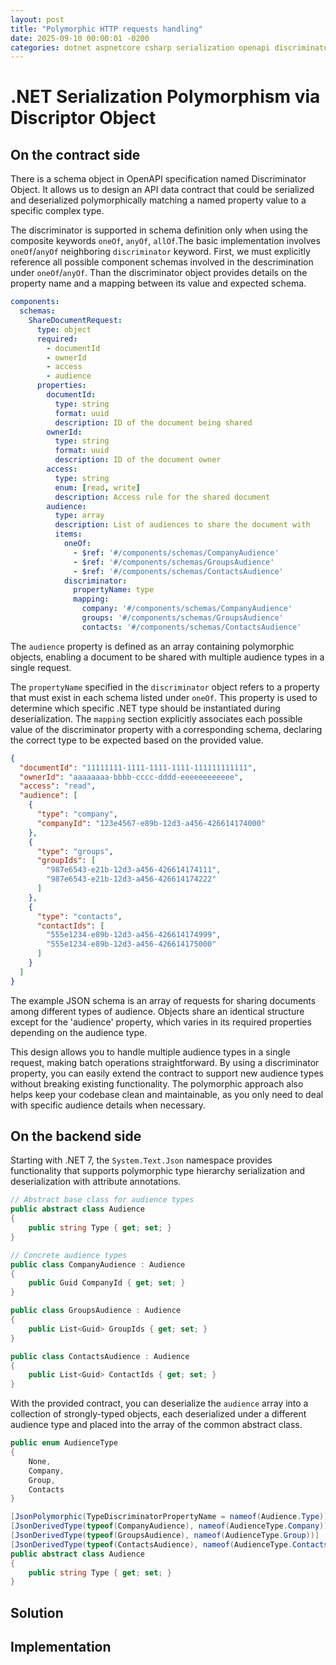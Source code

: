 ```yaml
---
layout: post
title: "Polymorphic HTTP requests handling"
date: 2025-09-10 00:00:01 -0200
categories: dotnet aspnetcore csharp serialization openapi discriminator
---
```


# .NET Serialization Polymorphism via Discriptor Object

## On the contract side

There is a schema object in OpenAPI specification named Discriminator Object. It allows us to design an API data contract that could be serialized and deserialized polymorphically matching a named property value to a specific complex type.

The discriminator is supported in schema definition only when using the composite keywords `oneOf`, `anyOf`, `allOf`.The basic implementation involves `oneOf`/`anyOf` neighboring `discriminator` keyword. First, we must explicitly reference all possible component schemas involved in the descrimination under `oneOf`/`anyOf`. Than the discriminator object provides details on the property name and a mapping between its value and expected schema.

```yaml
components:
  schemas:
    ShareDocumentRequest:
      type: object
      required:
        - documentId
        - ownerId
        - access
        - audience
      properties:
        documentId:
          type: string
          format: uuid
          description: ID of the document being shared
        ownerId:
          type: string
          format: uuid
          description: ID of the document owner
        access:
          type: string
          enum: [read, write]
          description: Access rule for the shared document
        audience:
          type: array
          description: List of audiences to share the document with
          items:
            oneOf:
              - $ref: '#/components/schemas/CompanyAudience'
              - $ref: '#/components/schemas/GroupsAudience'
              - $ref: '#/components/schemas/ContactsAudience'
            discriminator:
              propertyName: type
              mapping:
                company: '#/components/schemas/CompanyAudience'
                groups: '#/components/schemas/GroupsAudience'
                contacts: '#/components/schemas/ContactsAudience'
```

The `audience` property is defined as an array containing polymorphic objects, enabling a document to be shared with multiple audience types in a single request.

The `propertyName` specified in the `discriminator` object refers to a property that must exist in each schema listed under `oneOf`. This property is used to determine which specific .NET type should be instantiated during deserialization. The `mapping` section explicitly associates each possible value of the discriminator property with a corresponding schema, declaring the correct type to be expected based on the provided value.


```json
{
  "documentId": "11111111-1111-1111-1111-111111111111",
  "ownerId": "aaaaaaaa-bbbb-cccc-dddd-eeeeeeeeeeee",
  "access": "read",
  "audience": [
    {
      "type": "company",
      "companyId": "123e4567-e89b-12d3-a456-426614174000"
    },
    {
      "type": "groups",
      "groupIds": [
        "987e6543-e21b-12d3-a456-426614174111",
        "987e6543-e21b-12d3-a456-426614174222"
      ]
    },
    {
      "type": "contacts",
      "contactIds": [
        "555e1234-e89b-12d3-a456-426614174999",
        "555e1234-e89b-12d3-a456-426614175000"
      ]
    }
  ]
}
```

The example JSON schema is an array of requests for sharing documents among different types of audience. Objects share an identical structure except for the 'audience' property, which varies in its required properties depending on the audience type.

This design allows you to handle multiple audience types in a single request, making batch operations straightforward. By using a discriminator property, you can easily extend the contract to support new audience types without breaking existing functionality. The polymorphic approach also helps keep your codebase clean and maintainable, as you only need to deal with specific audience details when necessary.

## On the backend side

Starting with .NET 7, the `System.Text.Json` namespace provides functionality that supports polymorphic type hierarchy serialization and deserialization with attribute annotations.


```csharp
// Abstract base class for audience types
public abstract class Audience
{
    public string Type { get; set; }
}

// Concrete audience types
public class CompanyAudience : Audience
{
    public Guid CompanyId { get; set; }
}

public class GroupsAudience : Audience
{
    public List<Guid> GroupIds { get; set; }
}

public class ContactsAudience : Audience
{
    public List<Guid> ContactIds { get; set; }
}
```

With the provided contract, you can deserialize the `audience` array into a collection of strongly-typed objects, each deserialized under a different audience type and placed into the array of the common abstract class.

```csharp
public enum AudienceType
{
    None,
    Company,
    Group,
    Contacts
}

[JsonPolymorphic(TypeDiscriminatorPropertyName = nameof(Audience.Type))]
[JsonDerivedType(typeof(CompanyAudience), nameof(AudienceType.Company))]
[JsonDerivedType(typeof(GroupsAudience), nameof(AudienceType.Group))]
[JsonDerivedType(typeof(ContactsAudience), nameof(AudienceType.Contacts))]
public abstract class Audience
{
    public string Type { get; set; }
}

```

## Solution

## Implementation
